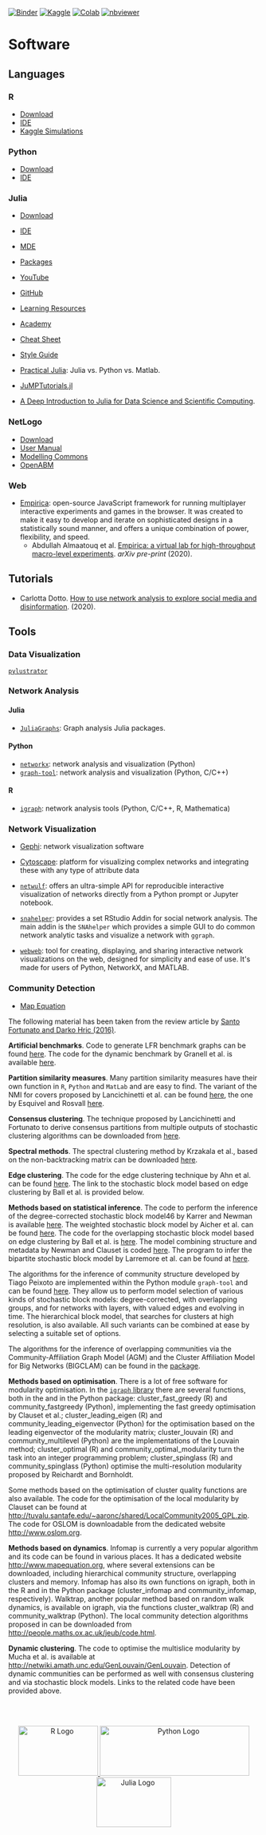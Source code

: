 [![Binder](https://mybinder.org/badge_logo.svg)](https://mybinder.org/v2/gh/pitmonticone/AppliedDynamicalSystems/master)
[![Kaggle](https://kaggle.com/static/images/open-in-kaggle.svg)]()
[![Colab](https://colab.research.google.com/assets/colab-badge.svg)](https://colab.research.google.com/github/pitmonticone/AppliedDynamicalSystems/blob/master)
[![nbviewer](https://github.com/jupyter/design/blob/master/logos/Badges/nbviewer_badge.svg)](https://nbviewer.jupyter.org/github/pitmonticone/AppliedDynamicalSystems/)

# Software

## Languages 

### R

* [Download](https://www.r-project.org)
* [IDE](https://rstudio.com)
* [Kaggle Simulations](https://www.kaggle.com/simulations)

### Python

* [Download](https://julialang.org)
* [IDE](https://rstudio.com)

### Julia

* [Download](https://julialang.org)
* [IDE](https://junolab.org/)
* [MDE](https://juliadynamics.github.io/JuliaDynamics/)
* [Packages](https://pkg.julialang.org/)
* [YouTube](https://www.youtube.com/user/JuliaLanguage)
* [GitHub](https://github.com/JuliaLang/julia)
* [Learning Resources](https://julialang.org/learning/)
* [Academy](https://juliaacademy.com)
* [Cheat Sheet](https://juliadocs.github.io/Julia-Cheat-Sheet/)
* [Style Guide](https://docs.julialang.org/en/v1/manual/style-guide/index.html)
* [Practical Julia](https://github.com/PraCTES/MIT-PraCTES/tree/master/demos): Julia vs. Python vs. Matlab.
* [JuMPTutorials.jl](https://github.com/jump-dev/JuMPTutorials.jl)

* [A Deep Introduction to Julia for Data Science and Scientific Computing](http://ucidatascienceinitiative.github.io/IntroToJulia/).

### NetLogo
* [Download](http://ccl.northwestern.edu/netlogo)
* [User Manual](https://ccl.northwestern.edu/netlogo/docs/)
* [Modelling Commons](http://modelingcommons.org/)
* [OpenABM](http://www.openabm.org/)

### Web 

* [Empirica](https://empirica.ly): open-source JavaScript framework for running multiplayer interactive experiments and games in the browser. It was created to make it easy to develop and iterate on sophisticated designs in a statistically sound manner, and offers a unique combination of power, flexibility, and speed.
    * Abdullah Almaatouq et al. [Empirica: a virtual lab for high-throughput macro-level experiments](https://arxiv.org/pdf/2006.11398.pdf). *arXiv pre-print* (2020). 
    
## Tutorials 

* Carlotta Dotto. [How to use network analysis to explore social media and disinformation](https://firstdraftnews.org/latest/how-to-use-network-analysis-to-explore-social-media-and-disinformation/). (2020).

## Tools 

### Data Visualization 

[`pylustrator`](https://pylustrator.readthedocs.io/en/)

### Network Analysis 

#### Julia 

* [`JuliaGraphs`](https://juliagraphs.org): Graph analysis Julia packages.

#### Python 

* [`networkx`](https://networkx.github.io): network analysis and visualization (Python)
* [`graph-tool`](https://graph-tool.skewed.de): network analysis and visualization (Python, C/C++)

#### R 

* [`igraph`](https://igraph.org/redirect.html): network analysis tools (Python, C/C++, R, Mathematica)

### Network Visualization 

* [Gephi](https://gephi.org): network visualization software
* [Cytoscape](https://cytoscape.org): platform for visualizing complex networks and integrating these with any type of attribute data

* [`netwulf`](https://github.com/benmaier/netwulf):  offers an ultra-simple API for reproducible interactive visualization of networks directly from a Python prompt or Jupyter notebook. 
* [`snahelper`](https://github.com/schochastics/snahelper): provides a set RStudio Addin for social network analysis. The main addin is the `SNAhelper` which provides a simple GUI to do common network analytic tasks and visualize a network with `ggraph`.
* [`webweb`](https://github.com/dblarremore/webweb): tool for creating, displaying, and sharing interactive network visualizations on the web, designed for simplicity and ease of use. It's made for users of Python, NetworkX, and MATLAB. 

### Community Detection  

* [Map Equation](https://www.mapequation.org/apps/MapDemo.html)

The following material has been taken from the review article by [Santo Fortunato and Darko Hric (2016)](https://doi.org/10.1016/j.physrep.2016.09.002).

**Artificial benchmarks**. Code to generate LFR benchmark graphs can be found [here](https://sites.google.com/site/andrealancichinetti/files). The code for the dynamic benchmark by Granell et al. is available [here](https://github.com/rkdarst/dynbench).

**Partition similarity measures**. Many partition similarity measures have their own function in `R`, `Python` and `MatLab` and are easy to find. The variant of the NMI for covers proposed by Lancichinetti et al. can be found [here](https://sites.google.com/site/andrealancichinetti/mutual), the one by Esquivel and Rosvall  [here](https://bitbucket.org/dsign/gecmi/wiki/Home).

**Consensus clustering**. The technique proposed by Lancichinetti and Fortunato to derive consensus partitions from multiple outputs of stochastic clustering algorithms can be downloaded from [here](https://sites.google.com/site/andrealancichinetti/software).

**Spectral methods**. The spectral clustering method by Krzakala et al., based on the non-backtracking matrix can be downloaded [here](http://lib.itp.ac.cn/html/panzhang/dea/dea.tar.gz).

**Edge clustering**. The code for the edge clustering technique by Ahn et al. can be found [here](http://barabasilab.neu.edu/projects/linkcommunities/). The link to the stochastic block model based on edge clustering by Ball et al. is provided below.

**Methods based on statistical inference**. The code to perform the inference of the degree-corrected stochastic block model46 by Karrer and Newman is available [here](http://www-personal.umich.edu/~mejn/dcbm/). The weighted stochastic block model by Aicher et al. can be found [here](http://tuvalu.santafe.edu/~aaronc/wsbm/). The code for the overlapping stochastic block model based on edge clustering by Ball et al. is [here](http://www-personal.umich.edu/~mejn/OverlappingLinkCommunities.zip). The model combining structure and metadata by Newman and Clauset is coded [here](http://www-personal.umich.edu/~mejn/Newman_Clauset_code.zip). The program to infer the bipartite stochastic block model by Larremore et al. can be found at [here](http://danlarremore.com/bipartiteSBM/). 

The algorithms for the inference of community structure developed by Tiago Peixoto are implemented within the Python module `graph-tool` and can be found [here](https://graph-tool.skewed.de/static/doc/dev/community.html). They allow us to perform model selection of various kinds of stochastic block models: degree-corrected, with overlapping groups, and for networks with layers, with valued edges and evolving in time. The hierarchical block model, that searches for clusters at high resolution, is also available. All such variants can be combined at ease by selecting a suitable set of options.

The algorithms for the inference of overlapping communities via the Community-Affiliation Graph Model (AGM)  and the Cluster Affiliation Model for Big Networks (BIGCLAM) can be found in the [package](http://infolab.stanford.edu/~crucis/code/agm-package.zip).

**Methods based on optimisation**. There is a lot of free software for modularity optimisation. In the [`igraph` library](http://igraph.org) there are several functions, both in the and in the Python package: cluster_fast_greedy (R) and community_fastgreedy (Python), implementing the fast greedy optimisation by Clauset et al.; cluster_leading_eigen (R) and community_leading_eigenvector (Python) for the optimisation based on the leading eigenvector of the modularity matrix; cluster_louvain (R) and community_multilevel (Python) are the implementations of the Louvain method; cluster_optimal (R) and community_optimal_modularity turn the task into an integer programming problem; cluster_spinglass (R) and community_spinglass (Python) optimise the multi-resolution modularity proposed by Reichardt and Bornholdt.

Some methods based on the optimisation of cluster quality functions are also available. The code for the optimisation of the local modularity by Clauset can be found at http://tuvalu.santafe.edu/~aaronc/shared/LocalCommunity2005_GPL.zip. The code for OSLOM is downloadable from the dedicated website http://www.oslom.org.

**Methods based on dynamics**. Infomap is currently a very popular algorithm and its code can be found in various places. It has a dedicated website http://www.mapequation.org, where several extensions can be downloaded, including hierarchical community structure, overlapping clusters   and memory. Infomap has also its own functions on igraph, both in the R and in the Python package (cluster_infomap and community_infomap, respectively). Walktrap, another popular method based on random walk dynamics, is available on igraph, via the functions cluster_walktrap (R) and community_walktrap (Python). The local community detection algorithms proposed in can be downloaded from http://people.maths.ox.ac.uk/jeub/code.html.

**Dynamic clustering**. The code to optimise the multislice modularity by Mucha et al. is available at http://netwiki.amath.unc.edu/GenLouvain/GenLouvain. Detection of dynamic communities can be performed as well with consensus clustering and via stochastic block models. Links to the related code have been provided above.

<br><br>

</a>
<a name="Language_Logos"/>
<div align="center">
<a href="https://www.r-project.org" target="_blank">
<img src="https://www.r-project.org/logo/Rlogo.png" alt="R Logo" width="160" height="100"></img> 
<a href="https://www.python.org/psf-landing/" target="_blank">
<img src="https://www.python.org/static/community_logos/python-logo-master-v3-TM.png" alt="Python Logo" width="300" height="100"></img>
<a href="https://julialang.org/" target="_blank">
<img src="https://julialang.org/images/logo_hires.png" alt="Julia Logo" width="150" height="100"></img>
</a>

    
